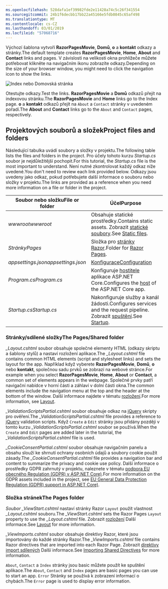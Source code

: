 ```yaml
---
ms.openlocfilehash: 528dafa1ef39982fde2e11428a74c5c26f341554
ms.sourcegitcommit: 24b1f6decbb17bb22a45166e5fdb0845c65af498
ms.translationtype: MT
ms.contentlocale: cs-CZ
ms.lasthandoff: 03/01/2019
ms.locfileid: "57068716"
---
```

<span data-ttu-id="30145-101">Výchozí šablona vytvoří **RazorPagesMovie**, **Domů**, **o** a **kontakt** odkazy a stránky.</span><span class="sxs-lookup"><span data-stu-id="30145-101">The default template creates **RazorPagesMovie**, **Home**, **About** and **Contact** links and pages.</span></span> <span data-ttu-id="30145-102">V závislosti na velikosti okna prohlížeče můžete potřebovat klikněte na navigačním ikonu zobrazíte odkazy.</span><span class="sxs-lookup"><span data-stu-id="30145-102">Depending on the size of your browser window, you might need to click the navigation icon to show the links.</span></span>

![Index nebo Domovská stránka](~/tutorials/razor-pages/razor-pages-start/_static/home2.png)

<span data-ttu-id="30145-104">Otestujte odkazy.</span><span class="sxs-lookup"><span data-stu-id="30145-104">Test the links.</span></span> <span data-ttu-id="30145-105">**RazorPagesMovie** a **Domů** odkazů přejít na indexovou stránku.</span><span class="sxs-lookup"><span data-stu-id="30145-105">The **RazorPagesMovie** and **Home** links go to the Index page.</span></span> <span data-ttu-id="30145-106">**o** a **kontakt** odkazů přejít na `About` a `Contact` stránky v uvedeném pořadí.</span><span class="sxs-lookup"><span data-stu-id="30145-106">The **About** and **Contact** links go to the `About` and `Contact` pages, respectively.</span></span>

## <a name="project-files-and-folders"></a><span data-ttu-id="30145-107">Projektových souborů a složek</span><span class="sxs-lookup"><span data-stu-id="30145-107">Project files and folders</span></span>

<span data-ttu-id="30145-108">Následující tabulka uvádí soubory a složky v projektu.</span><span class="sxs-lookup"><span data-stu-id="30145-108">The following table lists the files and folders in the project.</span></span> <span data-ttu-id="30145-109">Pro účely tohoto kurzu *Startup.cs* soubor je nejdůležitější pochopit.</span><span class="sxs-lookup"><span data-stu-id="30145-109">For this tutorial, the *Startup.cs* file is the most important to understand.</span></span> <span data-ttu-id="30145-110">Není nutné zkontrolovat každý odkaz níže uvedené.</span><span class="sxs-lookup"><span data-stu-id="30145-110">You don't need to review each link provided below.</span></span> <span data-ttu-id="30145-111">Odkazy jsou uvedeny jako odkaz, pokud potřebujete další informace o souboru nebo složky v projektu.</span><span class="sxs-lookup"><span data-stu-id="30145-111">The links are provided as a reference when you need more information on a file or folder in the project.</span></span>

| <span data-ttu-id="30145-112">Soubor nebo složku</span><span class="sxs-lookup"><span data-stu-id="30145-112">File or folder</span></span> | <span data-ttu-id="30145-113">Účel</span><span class="sxs-lookup"><span data-stu-id="30145-113">Purpose</span></span> |
| -------------- | ------- |
| <span data-ttu-id="30145-114">*wwwroot*</span><span class="sxs-lookup"><span data-stu-id="30145-114">*wwwroot*</span></span> | <span data-ttu-id="30145-115">Obsahuje statické prostředky.</span><span class="sxs-lookup"><span data-stu-id="30145-115">Contains static assets.</span></span> <span data-ttu-id="30145-116">Zobrazit [statické soubory](xref:fundamentals/static-files).</span><span class="sxs-lookup"><span data-stu-id="30145-116">See [Static files](xref:fundamentals/static-files).</span></span> |
| <span data-ttu-id="30145-117">*Stránky*</span><span class="sxs-lookup"><span data-stu-id="30145-117">*Pages*</span></span> | <span data-ttu-id="30145-118">Složka pro [stránky Razor](xref:razor-pages/index).</span><span class="sxs-lookup"><span data-stu-id="30145-118">Folder for [Razor Pages](xref:razor-pages/index).</span></span> |
| <span data-ttu-id="30145-119">*appsettings.json*</span><span class="sxs-lookup"><span data-stu-id="30145-119">*appsettings.json*</span></span> | [<span data-ttu-id="30145-120">Konfigurace</span><span class="sxs-lookup"><span data-stu-id="30145-120">Configuration</span></span>](xref:fundamentals/configuration/index) |
| <span data-ttu-id="30145-121">*Program.cs*</span><span class="sxs-lookup"><span data-stu-id="30145-121">*Program.cs*</span></span> | <span data-ttu-id="30145-122">Konfiguruje [hostitele](xref:fundamentals/index#host) aplikace ASP.NET Core.</span><span class="sxs-lookup"><span data-stu-id="30145-122">Configures the [host](xref:fundamentals/index#host) of the ASP.NET Core app.</span></span> |
| <span data-ttu-id="30145-123">*Startup.cs*</span><span class="sxs-lookup"><span data-stu-id="30145-123">*Startup.cs*</span></span> | <span data-ttu-id="30145-124">Nakonfiguruje služby a kanál žádosti.</span><span class="sxs-lookup"><span data-stu-id="30145-124">Configures services and the request pipeline.</span></span> <span data-ttu-id="30145-125">Zobrazit [spuštění](xref:fundamentals/startup).</span><span class="sxs-lookup"><span data-stu-id="30145-125">See [Startup](xref:fundamentals/startup).</span></span> |

### <a name="the-pagesshared-folder"></a><span data-ttu-id="30145-126">Stránky/sdílené složky</span><span class="sxs-lookup"><span data-stu-id="30145-126">The Pages/Shared folder</span></span>

<span data-ttu-id="30145-127">*_Layout.cshtml* soubor obsahuje společné elementy HTML (odkazy skriptu a šablony stylů) a nastaví rozložení aplikace.</span><span class="sxs-lookup"><span data-stu-id="30145-127">The *_Layout.cshtml* file contains common HTML elements (script and stylesheet links) and sets the layout for the app.</span></span> <span data-ttu-id="30145-128">Například když vyberete **RazorPagesMovie**, **Domů**, **o** nebo **kontakt**, společnou sadu prvků se zobrazí na webové stránce.</span><span class="sxs-lookup"><span data-stu-id="30145-128">For example when you select **RazorPagesMovie**, **Home**, **About** or **Contact**, a common set of elements appears in the webpage.</span></span> <span data-ttu-id="30145-129">Společné prvky patří navigační nabídce v horní části a záhlaví v dolní části okna.</span><span class="sxs-lookup"><span data-stu-id="30145-129">The common elements include the navigation menu at the top and the header at the bottom of the window.</span></span> <span data-ttu-id="30145-130">Další informace najdete v tématu [rozložení](xref:mvc/views/layout).</span><span class="sxs-lookup"><span data-stu-id="30145-130">For more information, see [Layout](xref:mvc/views/layout).</span></span>

<span data-ttu-id="30145-131">*_ValidationScriptsPartial.cshtml* soubor obsahuje odkaz na [jQuery](https://jquery.com/) skripty pro ověření.</span><span class="sxs-lookup"><span data-stu-id="30145-131">The *_ValidationScriptsPartial.cshtml* file provides a reference to [jQuery](https://jquery.com/) validation scripts.</span></span> <span data-ttu-id="30145-132">Když `Create` a `Edit` stránky jsou přidány později v tomto kurzu *_ValidationScriptsPartial.cshtml* soubor se používá.</span><span class="sxs-lookup"><span data-stu-id="30145-132">When the `Create` and `Edit` pages are added later in the tutorial, the *_ValidationScriptsPartial.cshtml* file is used.</span></span>

<span data-ttu-id="30145-133">*_CookieConsentPartial.cshtml* soubor obsahuje navigačním panelu a obsahu slouží ke shrnutí ochrany osobních údajů a soubory cookie použít zásady.</span><span class="sxs-lookup"><span data-stu-id="30145-133">The *_CookieConsentPartial.cshtml* file provides a navigation bar and content to summarize the privacy and cookie use policy.</span></span> <span data-ttu-id="30145-134">Další informace o prostředky GDPR zahrnutý v projektu, naleznete v tématu [podpora EU obecného Regulation (GDPR) v ASP.NET Core)](xref:security/gdpr).</span><span class="sxs-lookup"><span data-stu-id="30145-134">For more information on the GDPR assets included in the project, see [EU General Data Protection Regulation (GDPR) support in ASP.NET Core)](xref:security/gdpr).</span></span>

### <a name="the-pages-folder"></a><span data-ttu-id="30145-135">Složka stránek</span><span class="sxs-lookup"><span data-stu-id="30145-135">The Pages folder</span></span>

<span data-ttu-id="30145-136">*Soubor _ViewStart.cshtml* nastaví stránky Razor `Layout` použít vlastnost *_Layout.cshtml* souboru.</span><span class="sxs-lookup"><span data-stu-id="30145-136">The *_ViewStart.cshtml* sets the Razor Pages `Layout` property to use the *_Layout.cshtml* file.</span></span> <span data-ttu-id="30145-137">Zobrazit [rozložení](xref:mvc/views/layout) Další informace.</span><span class="sxs-lookup"><span data-stu-id="30145-137">See [Layout](xref:mvc/views/layout) for more information.</span></span>

<span data-ttu-id="30145-138">*_ViewImports.cshtml* soubor obsahuje direktivy Razor, které jsou importovány do každé stránky Razor.</span><span class="sxs-lookup"><span data-stu-id="30145-138">The *_ViewImports.cshtml* file contains Razor directives that are imported into each Razor Page.</span></span> <span data-ttu-id="30145-139">Zobrazit [direktivy import sdílených](xref:mvc/views/layout#importing-shared-directives) Další informace.</span><span class="sxs-lookup"><span data-stu-id="30145-139">See [Importing Shared Directives](xref:mvc/views/layout#importing-shared-directives) for more information.</span></span>

<span data-ttu-id="30145-140">`About`, `Contact` a `Index` stránky jsou basic můžete použít ke spuštění aplikace.</span><span class="sxs-lookup"><span data-stu-id="30145-140">The `About`, `Contact` and `Index` pages are basic pages you can use to start an app.</span></span> <span data-ttu-id="30145-141">`Error` Stránky se používá k zobrazení informací o chybách.</span><span class="sxs-lookup"><span data-stu-id="30145-141">The `Error` page is used to display error information.</span></span>
